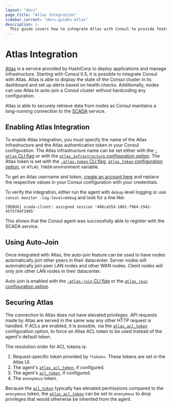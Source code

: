 ```yaml
---
layout: "docs"
page_title: "Atlas Integration"
sidebar_current: "docs-guides-atlas"
description: |-
  This guide covers how to integrate Atlas with Consul to provide features like an infrastructure dashboard and automatic cluster joining.
---
```


# Atlas Integration

[Atlas](https://atlas.hashicorp.com?utm_source=oss&utm_medium=guide-atlas&utm_campaign=consul) is a service provided by HashiCorp to deploy applications and manage infrastructure.
Starting with Consul 0.5, it is possible to integrate Consul with Atlas. Atlas is able to display the state of the Consul cluster in its dashboard and set up alerts based on health checks. Additionally, nodes can use Atlas to auto-join a Consul cluster without hardcoding any configuration.

Atlas is able to securely retrieve data from nodes as Consul maintains a long-running connection to the
[SCADA](http://scada.hashicorp.com) service.

## Enabling Atlas Integration

To enable Atlas integration, you must specify the name of the Atlas infrastructure and the Atlas authentication
token in your Consul configuration. The Atlas infrastructure name can be set either with the [`-atlas` CLI flag](/docs/agent/options.html#_atlas) or with the [`atlas_infrastructure` configuration option](/docs/agent/options.html#atlas_infrastructure). The Atlas token is set with the [`-atlas-token` CLI flag](/docs/agent/options.html#_atlas_token),
[`atlas_token` configuration option](/docs/agent/options.html#atlas_token), or `ATLAS_TOKEN` environment variable. 

To get an Atlas username and token, [create an account here](https://atlas.hashicorp.com/account/new?utm_source=oss&utm_medium=guide-atlas&utm_campaign=consul) and replace the respective values in your Consul configuration with your credentials.

To verify the integration, either run the agent with `debug`-level logging or use `consul monitor -log-level=debug`
and look for a line like:

    [DEBUG] scada-client: assigned session '406ca55d-1801-f964-2942-45f5f9df3995'

This shows that the Consul agent was successfully able to register with the SCADA service.

## Using Auto-Join

Once integrated with Atlas, the auto-join feature can be used to have nodes automatically join other
peers in their datacenter. Server nodes will automatically join peer LAN nodes and other WAN nodes.
Client nodes will only join other LAN nodes in their datacenter.

Auto-join is enabled with the [`-atlas-join` CLI flag](/docs/agent/options.html#_atlas_join) or the
[`atlas_join` configuration option](/docs/agent/options.html#atlas_join).

## Securing Atlas

The connection to Atlas does not have elevated privileges. API requests made by Atlas
are served in the same way any other HTTP request is handled. If ACLs are enabled, it is possible, via
the [`atlas_acl_token`](/docs/agent/options.html#atlas_acl_token) configuration option, to force an
Atlas ACL token to be used instead of the agent's default token.

The resolution order for ACL tokens is:

1. Request-specific token provided by `?token=`. These tokens are set in the Atlas UI.
2. The agent's [`atlas_acl_token`](/docs/agent/options.html#atlas_acl_token), if configured.
3. The agent's [`acl_token`](/docs/agent/options.html#acl_token), if configured.
4. The `anonymous` token.

Because the [`acl_token`](/docs/agent/options.html#acl_token) typically has elevated permissions
compared to the `anonymous` token, the [`atlas_acl_token`](/docs/agent/options.html#atlas_acl_token)
can be set to `anonymous` to drop privileges that would otherwise be inherited from the agent.
